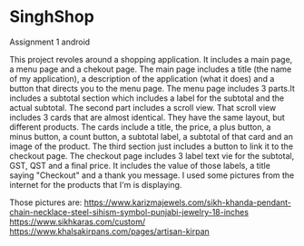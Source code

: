 # SinghShop
Assignment 1 android

This project revoles around a shopping application. It includes a main page, a menu page and a chekout page. The main page includes a title
(the name of my application), a description of the application (what it does) and a button that directs you to the menu page. The menu page
includes 3 parts.It includes a subtotal section which includes a label for the subtotal and the actual subtotal. The second part includes a
scroll view. That scroll view includes 3 cards that are almost identical. They have the same layout, but different products. The cards
include a title, the price, a plus button, a minus button, a count button, a subtotal label, a subtotal of that card and an image of the
product. The third section just includes a button to link it to the checkout page. The checkout page includes 3 label text vie for the
subtotal, GST, QST and a final price. It includes the value of those labels, a title saying "Checkout" and a thank you message. I used some
pictures from the internet for the products that I'm is displaying. 

Those pictures are:
https://www.karizmajewels.com/sikh-khanda-pendant-chain-necklace-steel-sihism-symbol-punjabi-jewelry-18-inches
https://www.sikhkaras.com/custom/
https://www.khalsakirpans.com/pages/artisan-kirpan
